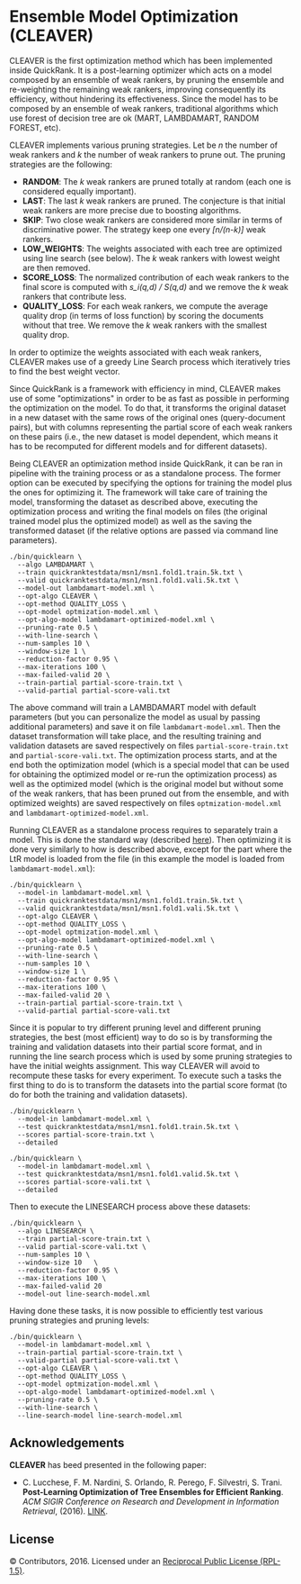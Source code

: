 Ensemble Model Optimization (CLEAVER)
==========

CLEAVER is the first optimization method which has been implemented inside QuickRank. It is a post-learning optimizer which acts on a model composed by an ensemble of weak rankers, by pruning the ensemble and re-weighting the remaining weak rankers, improving consequently its efficiency, without hindering its effectiveness. Since the model has to be composed by an ensemble of weak rankers, traditional algorithms which use forest of decision tree are ok (MART, LAMBDAMART, RANDOM FOREST, etc). 

CLEAVER implements various pruning strategies. Let be *n* the number of weak rankers and *k* the number of weak rankers to prune out. The pruning strategies are the following:

- **RANDOM**: The *k* weak rankers are pruned totally at random (each one is considered equally important).
- **LAST**: The last *k* weak rankers are pruned. The conjecture is that initial weak rankers are more precise due to boosting algorithms.
- **SKIP**: Two close weak rankers are considered more similar in terms of discriminative power. The strategy keep one every *[n/(n-k)]* weak rankers.
- **LOW_WEIGHTS**: The weights associated with each tree are optimized using line search (see below). The *k* weak rankers with lowest weight are then removed.
- **SCORE_LOSS**: The normalized contribution of each weak rankers to the final score is computed with *s_i(q,d) / S(q,d)* and we remove the *k* weak rankers that contribute less.
- **QUALITY_LOSS**: For each weak rankers, we compute the average quality drop (in terms of loss function) by scoring the documents without that tree. We remove the *k* weak rankers with the smallest quality drop.

In order to optimize the weights associated with each weak rankers, CLEAVER makes use of a greedy Line Search process which iteratively tries to find the best weight vector.

Since QuickRank is a framework with efficiency in mind, CLEAVER makes use of some "optimizations" in order to be as fast as possible in performing the optimization on the model. To do that, it transforms the original dataset in a new dataset with the same rows of the original ones (query-document pairs), but with columns representing the partial score of each weak rankers on these pairs (i.e., the new dataset is model dependent, which means it has to be recomputed for different models and for different datasets).

Being CLEAVER an optimization method inside QuickRank, it can be ran in pipeline with the training process or as a standalone process. The former option can be executed by specifying the options for training the model plus the ones for optimizing it. The framework will take care of training the model, transforming the dataset as described above, executing the optimization process and writing the final models on files (the original trained model plus the optimized model) as well as the saving the transformed dataset (if the relative options are passed via command line parameters).  

```
./bin/quicklearn \
  --algo LAMBDAMART \
  --train quickranktestdata/msn1/msn1.fold1.train.5k.txt \
  --valid quickranktestdata/msn1/msn1.fold1.vali.5k.txt \
  --model-out lambdamart-model.xml \
  --opt-algo CLEAVER \
  --opt-method QUALITY_LOSS \
  --opt-model optmization-model.xml \
  --opt-algo-model lambdamart-optimized-model.xml \
  --pruning-rate 0.5 \
  --with-line-search \
  --num-samples 10 \
  --window-size 1 \
  --reduction-factor 0.95 \
  --max-iterations 100 \
  --max-failed-valid 20 \
  --train-partial partial-score-train.txt \
  --valid-partial partial-score-vali.txt
```

The above command will train a LAMBDAMART model with default parameters (but you can personalize the model as usual by passing additional parameters) and save it on file `lambdamart-model.xml`. Then the dataset transformation will take place, and the resulting training and validation datasets are saved respectively on files `partial-score-train.txt` and `partial-score-vali.txt`. The optimization process starts, and at the end both the optimization model (which is a special model that can be used for obtaining the optimized model or re-run the optimization process) as well as the optimized model (which is the original model but without some of the weak rankers, that has been pruned out from the ensemble, and with optimized weights) are saved respectively on files `optmization-model.xml` and `lambdamart-optimized-model.xml`.

Running CLEAVER as a standalone process requires to separately train a model. This is done the standard way (described [here](/README.md)). Then optimizing it is done very similarly to how is described above, except for the part where the LtR model is loaded from the file (in this example the model is loaded from `lambdamart-model.xml`):

```
./bin/quicklearn \
  --model-in lambdamart-model.xml \
  --train quickranktestdata/msn1/msn1.fold1.train.5k.txt \
  --valid quickranktestdata/msn1/msn1.fold1.vali.5k.txt \
  --opt-algo CLEAVER \
  --opt-method QUALITY_LOSS \
  --opt-model optmization-model.xml \
  --opt-algo-model lambdamart-optimized-model.xml \
  --pruning-rate 0.5 \
  --with-line-search \
  --num-samples 10 \
  --window-size 1 \
  --reduction-factor 0.95 \
  --max-iterations 100 \
  --max-failed-valid 20 \
  --train-partial partial-score-train.txt \
  --valid-partial partial-score-vali.txt
```

Since it is popular to try different pruning level and different pruning strategies, the best (most efficient) way to do so is by transforming the training and validation datasets into their partial score format, and in running the line search process which is used by some pruning strategies to have the initial weights assignment. This way CLEAVER will avoid to recompute these tasks for every experiment. To execute such a tasks the first thing to do is to transform the datasets into the partial score format (to do for both the training and validation datasets).

```
./bin/quicklearn \
  --model-in lambdamart-model.xml \
  --test quickranktestdata/msn1/msn1.fold1.train.5k.txt \
  --scores partial-score-train.txt \
  --detailed
```

```
./bin/quicklearn \
  --model-in lambdamart-model.xml \
  --test quickranktestdata/msn1/msn1.fold1.valid.5k.txt \
  --scores partial-score-vali.txt \
  --detailed
```

Then to execute the LINESEARCH process above these datasets:

```
./bin/quicklearn \
  --algo LINESEARCH \
  --train partial-score-train.txt \
  --valid partial-score-vali.txt \
  --num-samples 10 \
  --window-size 10   \
  --reduction-factor 0.95 \
  --max-iterations 100 \
  --max-failed-valid 20
  --model-out line-search-model.xml
```

Having done these tasks, it is now possible to efficiently test various pruning strategies and pruning levels:

```
./bin/quicklearn \
  --model-in lambdamart-model.xml \
  --train-partial partial-score-train.txt \
  --valid-partial partial-score-vali.txt \
  --opt-algo CLEAVER \
  --opt-method QUALITY_LOSS \
  --opt-model optmization-model.xml \
  --opt-algo-model lambdamart-optimized-model.xml \
  --pruning-rate 0.5 \
  --with-line-search \
  --line-search-model line-search-model.xml
```



Acknowledgements
-------

**CLEAVER** has beed presented in the following paper:
 - C. Lucchese, F. M. Nardini, S. Orlando, R. Perego, F. Silvestri, S. Trani.
 **Post-Learning Optimization of Tree Ensembles for Efficient Ranking**.
 *ACM SIGIR Conference on Research and Development in Information Retrieval*, (2016).
 [LINK](http://dx.doi.org/10.1145/2911451.2914763).

License
-------
© Contributors, 2016. Licensed under an [Reciprocal Public License (RPL-1.5)](https://opensource.org/licenses/RPL-1.5).
